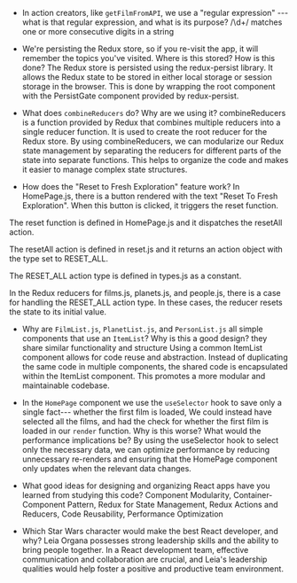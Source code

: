 - In action creators, like `getFilmFromAPI`, we use a "regular expression" ---
  what is that regular expression, and what is its purpose?
  /\d+/
  matches one or more consecutive digits in a string

- We're persisting the Redux store, so if you re-visit the app, it will remember
  the topics you've visited. Where is this stored? How is this done?
  The Redux store is persisted using the redux-persist library. It allows the Redux state to be stored in either local storage or session storage in the browser. This is done by wrapping the root component with the PersistGate component provided by redux-persist.

- What does `combineReducers` do? Why are we using it?
combineReducers is a function provided by Redux that combines multiple reducers into a single reducer function. It is used to create the root reducer for the Redux store. By using combineReducers, we can modularize our Redux state management by separating the reducers for different parts of the state into separate functions. This helps to organize the code and makes it easier to manage complex state structures.

- How does the "Reset to Fresh Exploration" feature work?
In HomePage.js, there is a button rendered with the text "Reset To Fresh Exploration". When this button is clicked, it triggers the reset function.

The reset function is defined in HomePage.js and it dispatches the resetAll action.

The resetAll action is defined in reset.js and it returns an action object with the type set to RESET_ALL.

The RESET_ALL action type is defined in types.js as a constant.

In the Redux reducers for films.js, planets.js, and people.js, there is a case for handling the RESET_ALL action type. In these cases, the reducer resets the state to its initial value.

- Why are `FilmList.js`, `PlanetList.js`, and
  `PersonList.js` all simple components that use an `ItemList`?
  Why is this a good design?
  they share similar functionality and structure
  Using a common ItemList component allows for code reuse and abstraction. Instead of duplicating the same code in multiple components, the shared code is encapsulated within the ItemList component. This promotes a more modular and maintainable codebase.

- In the `HomePage` component we use the `useSelector` hook to save only a single fact---
  whether the first film is loaded, We could instead have selected all the
  films, and had the check for whether the first film is loaded in our
  `render` function. Why is this worse? What would the performance implications
  be?
  By using the useSelector hook to select only the necessary data, we can optimize performance by reducing unnecessary re-renders and ensuring that the HomePage component only updates when the relevant data changes.

- What good ideas for designing and organizing React apps have you learned from
  studying this code?
  Component Modularity, Container-Component Pattern, Redux for State Management, Redux Actions and Reducers, Code Reusability, Performance Optimization

- Which Star Wars character would make the best React developer, and why?
Leia Organa possesses strong leadership skills and the ability to bring people together. In a React development team, effective communication and collaboration are crucial, and Leia's leadership qualities would help foster a positive and productive team environment.
